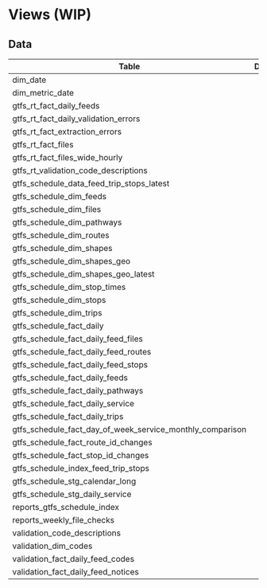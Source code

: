 # Views (WIP)

## Data

|Table                                                    |Description|Link                                                                                                                         |
|---------------------------------------------------------|-----------|-----------------------------------------------------------------------------------------------------------------------------|
|dim_date                                                 |           |[link](https://dbt-docs.calitp.org/#!/model/model.calitp_warehouse.dim_date)                                                 |
|dim_metric_date                                          |           |[link](https://dbt-docs.calitp.org/#!/model/model.calitp_warehouse.dim_metric_date)                                          |
|gtfs_rt_fact_daily_feeds                                 |           |[link](https://dbt-docs.calitp.org/#!/model/model.calitp_warehouse.gtfs_rt_fact_daily_feeds)                                 |
|gtfs_rt_fact_daily_validation_errors                     |           |[link](https://dbt-docs.calitp.org/#!/model/model.calitp_warehouse.gtfs_rt_fact_daily_validation_errors)                     |
|gtfs_rt_fact_extraction_errors                           |           |[link](https://dbt-docs.calitp.org/#!/model/model.calitp_warehouse.gtfs_rt_fact_extraction_errors)                           |
|gtfs_rt_fact_files                                       |           |[link](https://dbt-docs.calitp.org/#!/model/model.calitp_warehouse.gtfs_rt_fact_files)                                       |
|gtfs_rt_fact_files_wide_hourly                           |           |[link](https://dbt-docs.calitp.org/#!/model/model.calitp_warehouse.gtfs_rt_fact_files_wide_hourly)                           |
|gtfs_rt_validation_code_descriptions                     |           |[link](https://dbt-docs.calitp.org/#!/model/model.calitp_warehouse.gtfs_rt_validation_code_descriptions)                     |
|gtfs_schedule_data_feed_trip_stops_latest                |           |[link](https://dbt-docs.calitp.org/#!/model/model.calitp_warehouse.gtfs_schedule_data_feed_trip_stops_latest)                |
|gtfs_schedule_dim_feeds                                  |           |[link](https://dbt-docs.calitp.org/#!/model/model.calitp_warehouse.gtfs_schedule_dim_feeds)                                  |
|gtfs_schedule_dim_files                                  |           |[link](https://dbt-docs.calitp.org/#!/model/model.calitp_warehouse.gtfs_schedule_dim_files)                                  |
|gtfs_schedule_dim_pathways                               |           |[link](https://dbt-docs.calitp.org/#!/model/model.calitp_warehouse.gtfs_schedule_dim_pathways)                               |
|gtfs_schedule_dim_routes                                 |           |[link](https://dbt-docs.calitp.org/#!/model/model.calitp_warehouse.gtfs_schedule_dim_routes)                                 |
|gtfs_schedule_dim_shapes                                 |           |[link](https://dbt-docs.calitp.org/#!/model/model.calitp_warehouse.gtfs_schedule_dim_shapes)                                 |
|gtfs_schedule_dim_shapes_geo                             |           |[link](https://dbt-docs.calitp.org/#!/model/model.calitp_warehouse.gtfs_schedule_dim_shapes_geo)                             |
|gtfs_schedule_dim_shapes_geo_latest                      |           |[link](https://dbt-docs.calitp.org/#!/model/model.calitp_warehouse.gtfs_schedule_dim_shapes_geo_latest)                      |
|gtfs_schedule_dim_stop_times                             |           |[link](https://dbt-docs.calitp.org/#!/model/model.calitp_warehouse.gtfs_schedule_dim_stop_times)                             |
|gtfs_schedule_dim_stops                                  |           |[link](https://dbt-docs.calitp.org/#!/model/model.calitp_warehouse.gtfs_schedule_dim_stops)                                  |
|gtfs_schedule_dim_trips                                  |           |[link](https://dbt-docs.calitp.org/#!/model/model.calitp_warehouse.gtfs_schedule_dim_trips)                                  |
|gtfs_schedule_fact_daily                                 |           |[link](https://dbt-docs.calitp.org/#!/model/model.calitp_warehouse.gtfs_schedule_fact_daily)                                 |
|gtfs_schedule_fact_daily_feed_files                      |           |[link](https://dbt-docs.calitp.org/#!/model/model.calitp_warehouse.gtfs_schedule_fact_daily_feed_files)                      |
|gtfs_schedule_fact_daily_feed_routes                     |           |[link](https://dbt-docs.calitp.org/#!/model/model.calitp_warehouse.gtfs_schedule_fact_daily_feed_routes)                     |
|gtfs_schedule_fact_daily_feed_stops                      |           |[link](https://dbt-docs.calitp.org/#!/model/model.calitp_warehouse.gtfs_schedule_fact_daily_feed_stops)                      |
|gtfs_schedule_fact_daily_feeds                           |           |[link](https://dbt-docs.calitp.org/#!/model/model.calitp_warehouse.gtfs_schedule_fact_daily_feeds)                           |
|gtfs_schedule_fact_daily_pathways                        |           |[link](https://dbt-docs.calitp.org/#!/model/model.calitp_warehouse.gtfs_schedule_fact_daily_pathways)                        |
|gtfs_schedule_fact_daily_service                         |           |[link](https://dbt-docs.calitp.org/#!/model/model.calitp_warehouse.gtfs_schedule_fact_daily_service)                         |
|gtfs_schedule_fact_daily_trips                           |           |[link](https://dbt-docs.calitp.org/#!/model/model.calitp_warehouse.gtfs_schedule_fact_daily_trips)                           |
|gtfs_schedule_fact_day_of_week_service_monthly_comparison|           |[link](https://dbt-docs.calitp.org/#!/model/model.calitp_warehouse.gtfs_schedule_fact_day_of_week_service_monthly_comparison)|
|gtfs_schedule_fact_route_id_changes                      |           |[link](https://dbt-docs.calitp.org/#!/model/model.calitp_warehouse.gtfs_schedule_fact_route_id_changes)                      |
|gtfs_schedule_fact_stop_id_changes                       |           |[link](https://dbt-docs.calitp.org/#!/model/model.calitp_warehouse.gtfs_schedule_fact_stop_id_changes)                       |
|gtfs_schedule_index_feed_trip_stops                      |           |[link](https://dbt-docs.calitp.org/#!/model/model.calitp_warehouse.gtfs_schedule_index_feed_trip_stops)                      |
|gtfs_schedule_stg_calendar_long                          |           |[link](https://dbt-docs.calitp.org/#!/model/model.calitp_warehouse.gtfs_schedule_stg_calendar_long)                          |
|gtfs_schedule_stg_daily_service                          |           |[link](https://dbt-docs.calitp.org/#!/model/model.calitp_warehouse.gtfs_schedule_stg_daily_service)                          |
|reports_gtfs_schedule_index                              |           |[link](https://dbt-docs.calitp.org/#!/model/model.calitp_warehouse.reports_gtfs_schedule_index)                              |
|reports_weekly_file_checks                               |           |[link](https://dbt-docs.calitp.org/#!/model/model.calitp_warehouse.reports_weekly_file_checks)                               |
|validation_code_descriptions                             |           |[link](https://dbt-docs.calitp.org/#!/model/model.calitp_warehouse.validation_code_descriptions)                             |
|validation_dim_codes                                     |           |[link](https://dbt-docs.calitp.org/#!/model/model.calitp_warehouse.validation_dim_codes)                                     |
|validation_fact_daily_feed_codes                         |           |[link](https://dbt-docs.calitp.org/#!/model/model.calitp_warehouse.validation_fact_daily_feed_codes)                         |
|validation_fact_daily_feed_notices                       |           |[link](https://dbt-docs.calitp.org/#!/model/model.calitp_warehouse.validation_fact_daily_feed_notices)                       |
